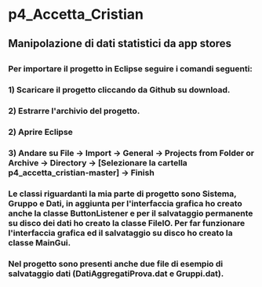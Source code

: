 # p4_Accetta_Cristian
## Manipolazione di dati statistici da app stores
##
### Per importare il progetto in Eclipse seguire i comandi seguenti:
###
### 1) Scaricare il progetto cliccando da Github su download.
###
### 2) Estrarre l'archivio del progetto.
###
### 2) Aprire Eclipse
###
### 3) Andare su File -> Import -> General -> Projects from Folder or Archive -> Directory -> [Selezionare la cartella p4_accetta_cristian-master] -> Finish
###
### Le classi riguardanti la mia parte di progetto sono Sistema, Gruppo e Dati, in aggiunta per l'interfaccia grafica ho creato anche la classe ButtonListener e per il salvataggio permanente su disco dei dati ho creato la classe FileIO. Per far funzionare l'interfaccia grafica ed il salvataggio su disco ho creato la classe MainGui.
###
### Nel progetto sono presenti anche due file di esempio di salvataggio dati (DatiAggregatiProva.dat e Gruppi.dat).